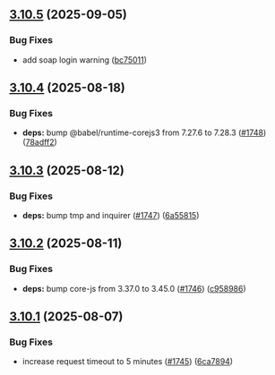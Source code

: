 ## [3.10.5](https://github.com/jsforce/jsforce/compare/3.10.4...3.10.5) (2025-09-05)


### Bug Fixes

* add soap login warning ([bc75011](https://github.com/jsforce/jsforce/commit/bc75011cfd30fead4067654482903f48aa7a52f8))



## [3.10.4](https://github.com/jsforce/jsforce/compare/3.10.3...3.10.4) (2025-08-18)


### Bug Fixes

* **deps:** bump @babel/runtime-corejs3 from 7.27.6 to 7.28.3 ([#1748](https://github.com/jsforce/jsforce/issues/1748)) ([78adff2](https://github.com/jsforce/jsforce/commit/78adff2a2fa4c72d3fba9b0e536472472b29254e))



## [3.10.3](https://github.com/jsforce/jsforce/compare/3.10.2...3.10.3) (2025-08-12)


### Bug Fixes

* **deps:** bump tmp and inquirer ([#1747](https://github.com/jsforce/jsforce/issues/1747)) ([6a55815](https://github.com/jsforce/jsforce/commit/6a5581515cc6cdfe68d02fba9d7915dd6496f4c2))



## [3.10.2](https://github.com/jsforce/jsforce/compare/3.10.1...3.10.2) (2025-08-11)


### Bug Fixes

* **deps:** bump core-js from 3.37.0 to 3.45.0 ([#1746](https://github.com/jsforce/jsforce/issues/1746)) ([c958986](https://github.com/jsforce/jsforce/commit/c9589866ee6fffd3fc634afa04ad3f43c3386ac3))



## [3.10.1](https://github.com/jsforce/jsforce/compare/3.10.0...3.10.1) (2025-08-07)


### Bug Fixes

* increase request timeout to 5 minutes ([#1745](https://github.com/jsforce/jsforce/issues/1745)) ([6ca7894](https://github.com/jsforce/jsforce/commit/6ca78941670a6b36d2c9d26758e8fd8fe9f90cc6))



